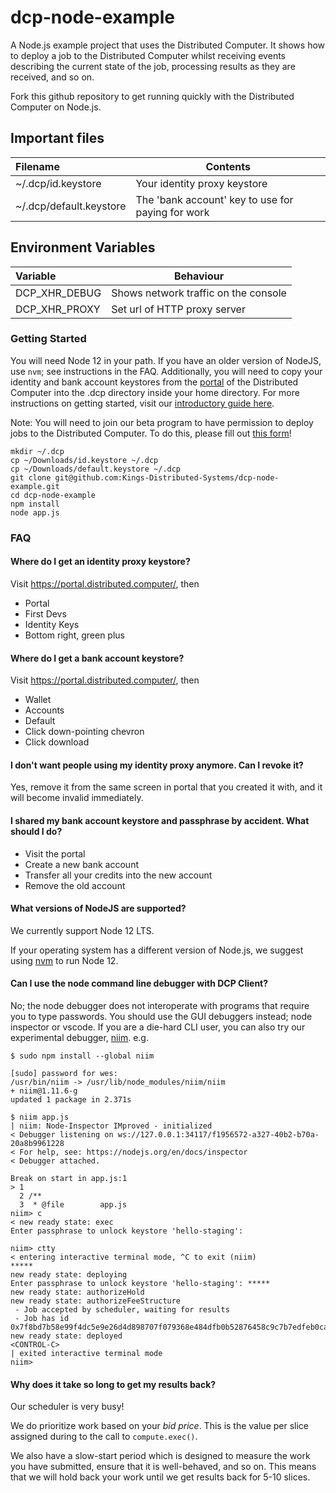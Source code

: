 # dcp-node-example

A Node.js example project that uses the Distributed Computer. It shows how to deploy a job to the Distributed Computer whilst
receiving events describing the current state of the job, processing results as
they are received, and so on.

Fork this github repository to get running quickly with the Distributed Computer on Node.js.

## Important files

| Filename                | Contents                                            |
| :---------------------- | --------------------------------------------------- |
| ~/.dcp/id.keystore      | Your identity proxy keystore                        |
| ~/.dcp/default.keystore | The 'bank account' key to use for paying for work   |

## Environment Variables

| Variable      | Behaviour                            |
| :------------ | ------------------------------------ |
| DCP_XHR_DEBUG | Shows network traffic on the console |
| DCP_XHR_PROXY | Set url of HTTP proxy server         |

### Getting Started

You will need Node 12 in your path. If you have an older version of NodeJS, use
`nvm`; see instructions in the FAQ. Additionally, you will need to copy your
identity and bank account keystores from the [portal](https://portal.distributed.computer/) of the Distributed Computer into the .dcp directory
inside your home directory. For more instructions on getting started, visit our [introductory guide here](https://docs.dcp.dev/getting-started).

Note: You will need to join our beta program to have permission to deploy jobs to the Distributed Computer. To do this, please fill out [this form](https://docs.google.com/forms/d/e/1FAIpQLScj6g1PH7Nbejlj5XHrScvtBhTy-2A_l0A8sHMzzihQR79KYw/viewform)!

```shell
mkdir ~/.dcp
cp ~/Downloads/id.keystore ~/.dcp
cp ~/Downloads/default.keystore ~/.dcp
git clone git@github.com:Kings-Distributed-Systems/dcp-node-example.git
cd dcp-node-example
npm install
node app.js
```

### FAQ

#### Where do I get an identity proxy keystore?

Visit <https://portal.distributed.computer/>, then

- Portal
- First Devs
- Identity Keys
- Bottom right, green plus

#### Where do I get a bank account keystore?

Visit <https://portal.distributed.computer/>, then

- Wallet
- Accounts
- Default
- Click down-pointing chevron
- Click download

#### I don't want people using my identity proxy anymore. Can I revoke it?

Yes, remove it from the same screen in portal that you created it with, and it
will become invalid immediately.

#### I shared my bank account keystore and passphrase by accident. What should I do?

- Visit the portal
- Create a new bank account
- Transfer all your credits into the new account
- Remove the old account

#### What versions of NodeJS are supported?

We currently support Node 12 LTS.

If your operating system has a different version of Node.js, we suggest using
[nvm](https://github.com/nvm-sh/nvm#installing-and-updating) to run Node 12.

#### Can I use the node command line debugger with DCP Client?

No; the node debugger does not interoperate with programs that require you to
type passwords. You should use the GUI debuggers instead; node inspector or
vscode. If you are a die-hard CLI user, you can also try our experimental
debugger, [niim](https://github.com/wesgarland/niim). e.g.

```shell
$ sudo npm install --global niim

[sudo] password for wes:
/usr/bin/niim -> /usr/lib/node_modules/niim/niim
+ niim@1.11.6-g
updated 1 package in 2.371s

$ niim app.js
| niim: Node-Inspector IMproved - initialized
< Debugger listening on ws://127.0.0.1:34117/f1956572-a327-40b2-b70a-20a8b9961228
< For help, see: https://nodejs.org/en/docs/inspector
< Debugger attached.

Break on start in app.js:1
> 1
  2 /**
  3  * @file        app.js
niim> c
< new ready state: exec
Enter passphrase to unlock keystore 'hello-staging':

niim> ctty
< entering interactive terminal mode, ^C to exit (niim)
*****
new ready state: deploying
Enter passphrase to unlock keystore 'hello-staging': *****
new ready state: authorizeHold
new ready state: authorizeFeeStructure
 - Job accepted by scheduler, waiting for results
 - Job has id 0x7f8bd7b58e99f4dc5e9e26d4d898707f079368e484dfb0b52876458c9c7b7edfeb0cabb6c7cb8eb362c192c9d198d2d718e99aeb08f4d1edf5cfcf60ad1101029a
new ready state: deployed
<CONTROL-C>
| exited interactive terminal mode
niim>
```

#### Why does it take so long to get my results back?

Our scheduler is very busy!

We do prioritize work based on your _bid price_. This is the value per slice
assigned during to the call to `compute.exec()`.

We also have a slow-start period which is designed to measure the work you have
submitted, ensure that it is well-behaved, and so on. This means that we will
hold back your work until we get results back for 5-10 slices.

